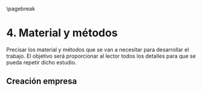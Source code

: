 \pagebreak

# 4. Material y métodos

Precisar los material y métodos que se van a necesitar para desarrollar el trabajo.
El objetivo será proporcionar al lector todos los detalles para que se pueda repetir dicho estudio.

## Creación empresa

